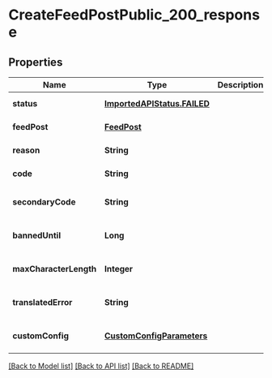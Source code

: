 # CreateFeedPostPublic_200_response
## Properties

| Name | Type | Description | Notes |
|------------ | ------------- | ------------- | -------------|
| **status** | [**ImportedAPIStatus.FAILED**](ImportedAPIStatus.FAILED.md) |  | [default to null] |
| **feedPost** | [**FeedPost**](FeedPost.md) |  | [default to null] |
| **reason** | **String** |  | [default to null] |
| **code** | **String** |  | [default to null] |
| **secondaryCode** | **String** |  | [optional] [default to null] |
| **bannedUntil** | **Long** |  | [optional] [default to null] |
| **maxCharacterLength** | **Integer** |  | [optional] [default to null] |
| **translatedError** | **String** |  | [optional] [default to null] |
| **customConfig** | [**CustomConfigParameters**](CustomConfigParameters.md) |  | [optional] [default to null] |

[[Back to Model list]](../README.md#documentation-for-models) [[Back to API list]](../README.md#documentation-for-api-endpoints) [[Back to README]](../README.md)

